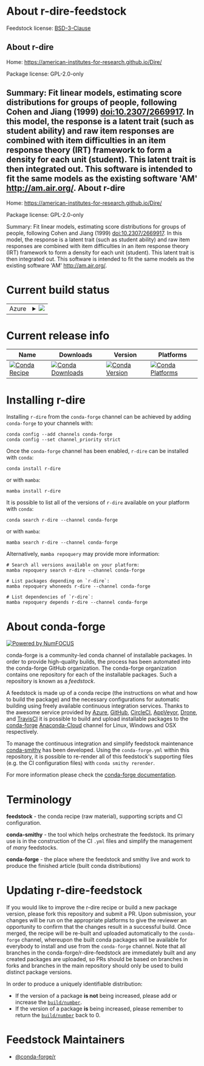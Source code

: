About r-dire-feedstock
======================

Feedstock license: [BSD-3-Clause](https://github.com/conda-forge/r-dire-feedstock/blob/main/LICENSE.txt)

About r-dire
------------

Home: https://american-institutes-for-research.github.io/Dire/

Package license: GPL-2.0-only

Summary: Fit linear models, estimating score distributions for groups of people, following Cohen and Jiang (1999) <doi:10.2307/2669917>. In this model, the response is a latent trait (such as student ability) and raw item responses are combined with item difficulties in an item response theory (IRT) framework to form a density for each unit (student). This latent trait is then integrated out. This software is intended to fit the same models as the existing software 'AM' <http://am.air.org/>.
About r-dire
------------

Home: https://american-institutes-for-research.github.io/Dire/

Package license: GPL-2.0-only

Summary: Fit linear models, estimating score distributions for groups of people, following Cohen and Jiang (1999) <doi:10.2307/2669917>. In this model, the response is a latent trait (such as student ability) and raw item responses are combined with item difficulties in an item response theory (IRT) framework to form a density for each unit (student). This latent trait is then integrated out. This software is intended to fit the same models as the existing software 'AM' <http://am.air.org/>.

Current build status
====================


<table>
    
  <tr>
    <td>Azure</td>
    <td>
      <details>
        <summary>
          <a href="https://dev.azure.com/conda-forge/feedstock-builds/_build/latest?definitionId=13454&branchName=main">
            <img src="https://dev.azure.com/conda-forge/feedstock-builds/_apis/build/status/r-dire-feedstock?branchName=main">
          </a>
        </summary>
        <table>
          <thead><tr><th>Variant</th><th>Status</th></tr></thead>
          <tbody><tr>
              <td>linux_64_r_base4.2</td>
              <td>
                <a href="https://dev.azure.com/conda-forge/feedstock-builds/_build/latest?definitionId=13454&branchName=main">
                  <img src="https://dev.azure.com/conda-forge/feedstock-builds/_apis/build/status/r-dire-feedstock?branchName=main&jobName=linux&configuration=linux%20linux_64_r_base4.2" alt="variant">
                </a>
              </td>
            </tr><tr>
              <td>linux_64_r_base4.3</td>
              <td>
                <a href="https://dev.azure.com/conda-forge/feedstock-builds/_build/latest?definitionId=13454&branchName=main">
                  <img src="https://dev.azure.com/conda-forge/feedstock-builds/_apis/build/status/r-dire-feedstock?branchName=main&jobName=linux&configuration=linux%20linux_64_r_base4.3" alt="variant">
                </a>
              </td>
            </tr><tr>
              <td>osx_64_r_base4.2</td>
              <td>
                <a href="https://dev.azure.com/conda-forge/feedstock-builds/_build/latest?definitionId=13454&branchName=main">
                  <img src="https://dev.azure.com/conda-forge/feedstock-builds/_apis/build/status/r-dire-feedstock?branchName=main&jobName=osx&configuration=osx%20osx_64_r_base4.2" alt="variant">
                </a>
              </td>
            </tr><tr>
              <td>osx_64_r_base4.3</td>
              <td>
                <a href="https://dev.azure.com/conda-forge/feedstock-builds/_build/latest?definitionId=13454&branchName=main">
                  <img src="https://dev.azure.com/conda-forge/feedstock-builds/_apis/build/status/r-dire-feedstock?branchName=main&jobName=osx&configuration=osx%20osx_64_r_base4.3" alt="variant">
                </a>
              </td>
            </tr><tr>
              <td>win_64</td>
              <td>
                <a href="https://dev.azure.com/conda-forge/feedstock-builds/_build/latest?definitionId=13454&branchName=main">
                  <img src="https://dev.azure.com/conda-forge/feedstock-builds/_apis/build/status/r-dire-feedstock?branchName=main&jobName=win&configuration=win%20win_64_" alt="variant">
                </a>
              </td>
            </tr>
          </tbody>
        </table>
      </details>
    </td>
  </tr>
</table>

Current release info
====================

| Name | Downloads | Version | Platforms |
| --- | --- | --- | --- |
| [![Conda Recipe](https://img.shields.io/badge/recipe-r--dire-green.svg)](https://anaconda.org/conda-forge/r-dire) | [![Conda Downloads](https://img.shields.io/conda/dn/conda-forge/r-dire.svg)](https://anaconda.org/conda-forge/r-dire) | [![Conda Version](https://img.shields.io/conda/vn/conda-forge/r-dire.svg)](https://anaconda.org/conda-forge/r-dire) | [![Conda Platforms](https://img.shields.io/conda/pn/conda-forge/r-dire.svg)](https://anaconda.org/conda-forge/r-dire) |

Installing r-dire
=================

Installing `r-dire` from the `conda-forge` channel can be achieved by adding `conda-forge` to your channels with:

```
conda config --add channels conda-forge
conda config --set channel_priority strict
```

Once the `conda-forge` channel has been enabled, `r-dire` can be installed with `conda`:

```
conda install r-dire
```

or with `mamba`:

```
mamba install r-dire
```

It is possible to list all of the versions of `r-dire` available on your platform with `conda`:

```
conda search r-dire --channel conda-forge
```

or with `mamba`:

```
mamba search r-dire --channel conda-forge
```

Alternatively, `mamba repoquery` may provide more information:

```
# Search all versions available on your platform:
mamba repoquery search r-dire --channel conda-forge

# List packages depending on `r-dire`:
mamba repoquery whoneeds r-dire --channel conda-forge

# List dependencies of `r-dire`:
mamba repoquery depends r-dire --channel conda-forge
```


About conda-forge
=================

[![Powered by
NumFOCUS](https://img.shields.io/badge/powered%20by-NumFOCUS-orange.svg?style=flat&colorA=E1523D&colorB=007D8A)](https://numfocus.org)

conda-forge is a community-led conda channel of installable packages.
In order to provide high-quality builds, the process has been automated into the
conda-forge GitHub organization. The conda-forge organization contains one repository
for each of the installable packages. Such a repository is known as a *feedstock*.

A feedstock is made up of a conda recipe (the instructions on what and how to build
the package) and the necessary configurations for automatic building using freely
available continuous integration services. Thanks to the awesome service provided by
[Azure](https://azure.microsoft.com/en-us/services/devops/), [GitHub](https://github.com/),
[CircleCI](https://circleci.com/), [AppVeyor](https://www.appveyor.com/),
[Drone](https://cloud.drone.io/welcome), and [TravisCI](https://travis-ci.com/)
it is possible to build and upload installable packages to the
[conda-forge](https://anaconda.org/conda-forge) [Anaconda-Cloud](https://anaconda.org/)
channel for Linux, Windows and OSX respectively.

To manage the continuous integration and simplify feedstock maintenance
[conda-smithy](https://github.com/conda-forge/conda-smithy) has been developed.
Using the ``conda-forge.yml`` within this repository, it is possible to re-render all of
this feedstock's supporting files (e.g. the CI configuration files) with ``conda smithy rerender``.

For more information please check the [conda-forge documentation](https://conda-forge.org/docs/).

Terminology
===========

**feedstock** - the conda recipe (raw material), supporting scripts and CI configuration.

**conda-smithy** - the tool which helps orchestrate the feedstock.
                   Its primary use is in the construction of the CI ``.yml`` files
                   and simplify the management of *many* feedstocks.

**conda-forge** - the place where the feedstock and smithy live and work to
                  produce the finished article (built conda distributions)


Updating r-dire-feedstock
=========================

If you would like to improve the r-dire recipe or build a new
package version, please fork this repository and submit a PR. Upon submission,
your changes will be run on the appropriate platforms to give the reviewer an
opportunity to confirm that the changes result in a successful build. Once
merged, the recipe will be re-built and uploaded automatically to the
`conda-forge` channel, whereupon the built conda packages will be available for
everybody to install and use from the `conda-forge` channel.
Note that all branches in the conda-forge/r-dire-feedstock are
immediately built and any created packages are uploaded, so PRs should be based
on branches in forks and branches in the main repository should only be used to
build distinct package versions.

In order to produce a uniquely identifiable distribution:
 * If the version of a package **is not** being increased, please add or increase
   the [``build/number``](https://docs.conda.io/projects/conda-build/en/latest/resources/define-metadata.html#build-number-and-string).
 * If the version of a package **is** being increased, please remember to return
   the [``build/number``](https://docs.conda.io/projects/conda-build/en/latest/resources/define-metadata.html#build-number-and-string)
   back to 0.

Feedstock Maintainers
=====================

* [@conda-forge/r](https://github.com/conda-forge/r/)

